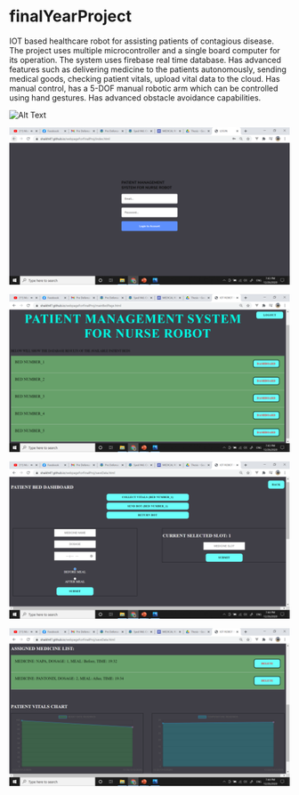 # finalYearProject
IOT based healthcare robot for assisting patients of contagious disease. 
The project uses multiple microcontroller and a single board computer for its operation. 
The system uses firebase real time database.
Has advanced features such as delivering medicine to the patients autonomously, sending medical goods, checking patient vitals, upload vital data to the cloud. 
Has manual control, has a 5-DOF manual robotic arm which can be controlled using hand gestures. 
Has advanced obstacle avoidance capabilities.



![Alt Text](https://github.com/shaikh47/Health-Care-Robot/blob/master/screenshot/IMG_20201226_184937.jpg)

![Alt Text](https://github.com/shaikh47/Health-Care-Robot/blob/master/screenshot/login.PNG)

![Alt Text](https://github.com/shaikh47/Health-Care-Robot/blob/master/screenshot/bedlist.PNG)

![Alt Text](https://github.com/shaikh47/Health-Care-Robot/blob/master/screenshot/medEntry.PNG)

![Alt Text](https://github.com/shaikh47/Health-Care-Robot/blob/master/screenshot/graph.PNG)
